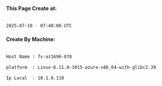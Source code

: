 
   
#### This Page Create at:

```bash

2025-07-10 - 07:40:00 UTC

```

#### Create By Machine:

```bash

Host Name : fv-az1696-878

platform  : Linux-6.11.0-1015-azure-x86_64-with-glibc2.39

Ip Local  : 10.1.0.110

```

